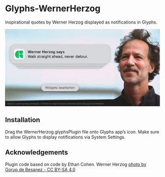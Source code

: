 # Glyphs-WernerHerzog

Inspirational quotes by Werner Herzog displayed as notifications in Glyphs.

![Werner Herzog says](images/herzog-4.jpg)

## Installation

Drag the WernerHerzog.glyphsPlugin file onto Glyphs app’s icon. Make sure to
allow Glyphs to display notifications via System Settings.

## Acknowledgements

Plugin code based on code by Ethan Cohen. Werner Herzog [photo by Gorup de Besanez - CC BY-SA 4.0](https://commons.wikimedia.org/w/index.php?curid=36591613)